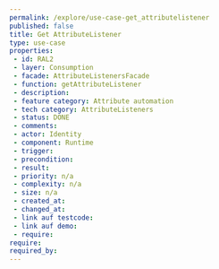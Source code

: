 ```yaml
---
permalink: /explore/use-case-get_attributelistener
published: false
title: Get AttributeListener
type: use-case
properties:
 - id: RAL2
 - layer: Consumption
 - facade: AttributeListenersFacade
 - function: getAttributeListener
 - description: 
 - feature category: Attribute automation
 - tech category: AttributeListeners
 - status: DONE
 - comments: 
 - actor: Identity
 - component: Runtime
 - trigger: 
 - precondition: 
 - result: 
 - priority: n/a
 - complexity: n/a
 - size: n/a
 - created_at: 
 - changed_at: 
 - link auf testcode: 
 - link auf demo: 
 - require: 
require:
required_by:
---
```

